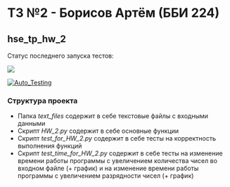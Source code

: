 # ТЗ №2 - Борисов Артём (ББИ 224)
## hse_tp_hw_2

Статус последнего запуска тестов:

<img src="https://github.com/Artyom-Borisov/hse_tp_hw_2/workflows/Auto_Testing/badge.svg">

[![Auto_Testing](https://github.com/Artyom-Borisov/hse_tp_hw_2/actions/workflows/auto_testing.yml/badge.svg)](https://github.com/Artyom-Borisov/hse_tp_hw_2/actions/workflows/auto_testing.yml)

### Структура проекта
- Папка _text_files_ содержит в себе текстовые файлы с входными данными
- Скрипт _HW_2.py_ содержит в себе основные функции
- Скрипт _test_for_HW_2.py_ содержит в себе тесты на корректность выполнения функций
- Скрипт _test_time_for_HW_2.py_ содержит в себе тесты на изменение времени работы программы с увеличением количества чисел во входном файле (+ график) и на изменение времени работы программы с увеличением разрядности чисел (+ график)
